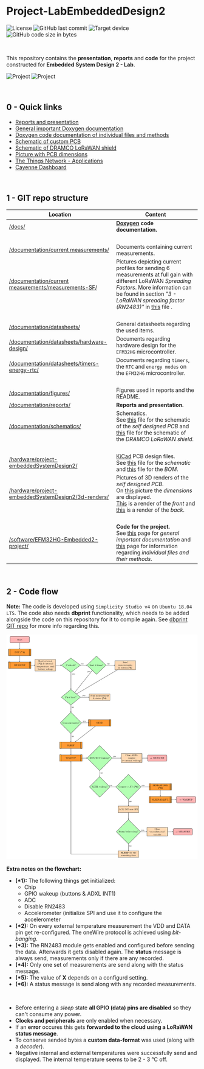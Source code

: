 # Project-LabEmbeddedDesign2

![License](https://img.shields.io/badge/license-GNU%20GPL%20v3.0-blue.svg)
![GitHub last commit](https://img.shields.io/github/last-commit/Fescron/Project-LabEmbeddedDesign2.svg)
![Target device](https://img.shields.io/badge/target%20device-EFM32HG322F64G-yellow.svg)
![GitHub code size in bytes](https://img.shields.io/github/languages/code-size/Fescron/Project-LabEmbeddedDesign2.svg)
<!-- ![GitHub Release Date](https://img.shields.io/github/release-date/Fescron/Project-LabEmbeddedDesign2.svg) -->
<!-- ![GitHub release](https://img.shields.io/github/release/Fescron/Project-LabEmbeddedDesign2.svg) -->

<br/>

This repository contains the **presentation**, **reports** and **code** for the project constructed for **Embedded System Design 2 - Lab**.

<img src="documentation/figures/testing3.png" height="300" alt="Project"> <img src="documentation/figures/testing4.png" height="300" alt="Project">

<br/>

## 0 - Quick links

- [Reports and presentation](documentation/reports)
- [General important Doxygen documentation](https://fescron.github.io/Project-LabEmbeddedDesign2/index.html)
- [Doxygen code documentation of individual files and methods](https://fescron.github.io/Project-LabEmbeddedDesign2/files.html)
- [Schematic of custom PCB](documentation/schematics/project-embeddedSystemDesign2.pdf)
- [Schematic of DRAMCO LoRaWAN shield](documentation/schematics/dramco-LoRa-addon-schematic-v4-0.pdf)
- [Picture with PCB dimensions](https://raw.githubusercontent.com/Fescron/Project-LabEmbeddedDesign2/master/hardware/project-embeddedSystemDesign2/3d-renders/project-embeddedSystemDesign2-pcb-dimensions.png)
- [The Things Network - Applications](https://console.thethingsnetwork.org/applications/)
- [Cayenne Dashboard](https://cayenne.mydevices.com/cayenne/dashboard/start)

<br/>

## 1 - GIT repo structure

|  Location  |  Content  |
| ---------- | --------- |
| [/docs/](https://fescron.github.io/Project-LabEmbeddedDesign2/index.html) | **[Doxygen](http://www.doxygen.org) code documentation.** |
| <br/>      |           |
| [/documentation/current measurements/](documentation/current%20measurements) | Documents containing current measurements. |
| [/documentation/current measurements/measurements-SF/](documentation/current%20measurements/measurements-SF) | Pictures depicting current profiles for sending 6 measurements at full gain with different LoRaWAN *Spreading Factors*. More information can be found in section *"3 - LoRaWAN spreading factor (RN2483)"* in [this](documentation/current%20measurements/currents-2-projectEmbeddedDesign2.pdf) file . |
| <br/>      |           |
| [/documentation/datasheets/](documentation/datasheets) | General datasheets regarding the used items. |
| [/documentation/datasheets/hardware-design/](documentation/datasheets/hardware-design) | Documents regarding hardware design for the `EFM32HG` microcontroller. |
| [/documentation/datasheets/timers-energy-rtc/](documentation/datasheets/timers-energy-rtc) | Documents regarding `timers`, the `RTC` and `energy modes` on the `EFM32HG` microcontroller. |
| <br/>      |           |
| [/documentation/figures/](documentation/figures) | Figures used in reports and the README. |
| [/documentation/reports/](documentation/reports) | **Reports and presentation.** |
| [/documentation/schematics/](documentation/schematics) | Schematics. <br/>  See [this](documentation/schematics/project-embeddedSystemDesign2.pdf) file for the schematic of the *self designed PCB* and [this](documentation/schematics/dramco-LoRa-addon-schematic-v4-0.pdf) file for the schematic of the *DRAMCO LoRaWAN shield*.
| <br/>      |           |
| [/hardware/project-embeddedSystemDesign2/](hardware/project-embeddedSystemDesign2) | [KiCad](http://kicad-pcb.org/) PCB design files. <br/> See [this](hardware/project-embeddedSystemDesign2/pdf/project-embeddedSystemDesign2.pdf) file for the *schematic* and [this](hardware/project-embeddedSystemDesign2/bom/bom-custom-gecko-v1-0.pdf) file for the *BOM*. |
| [/hardware/project-embeddedSystemDesign2/3d-renders/](hardware/project-embeddedSystemDesign2/3d-renders) | Pictures of 3D renders of the *self designed PCB*. <br/> On [this](https://raw.githubusercontent.com/Fescron/Project-LabEmbeddedDesign2/master/hardware/project-embeddedSystemDesign2/3d-renders/project-embeddedSystemDesign2-pcb-dimensions.png) picture the *dimensions* are displayed. <br/>  [This](https://raw.githubusercontent.com/Fescron/Project-LabEmbeddedDesign2/master/hardware/project-embeddedSystemDesign2/3d-renders/project-embeddedSystemDesign2.png) is a render of the *front* and [this](https://raw.githubusercontent.com/Fescron/Project-LabEmbeddedDesign2/master/hardware/project-embeddedSystemDesign2/3d-renders/project-embeddedSystemDesign2-back.png) is a render of the *back*. |
| <br/>      |           |
| [/software/EFM32HG-Embedded2-project/](software/EFM32HG-Embedded2-project) | **Code for the project.** <br/> See [this](https://fescron.github.io/Project-LabEmbeddedDesign2/index.html) page for *general important documentation* and [this](https://fescron.github.io/Project-LabEmbeddedDesign2/files.html) page for information regarding *individual files and their methods*. |

<br/>

## 2 - Code flow

**Note:** The code is developed using `Simplicity Studio v4` on `Ubuntu 18.04 LTS`. The code also needs **dbprint** functionality, which needs to be added alongside the code on this repository for it to compile again. See [dbprint GIT repo](https://github.com/Fescron/dbprint) for more info regarding this.

![Flowchart](/documentation/figures/flowchart-full.png?raw=true "Flowchart")

**Extra notes on the flowchart:**

- **(\*1):** The following things get initialized:
    - Chip
    - GPIO wakeup (buttons & ADXL INT1)
    - ADC
    - Disable RN2483
    - Accelerometer (initialize SPI and use it to configure the accelerometer
- **(\*2):** On every external temperature measurement the VDD and DATA pin get re-configured. The oneWire protocol is achieved using *bit-banging*.
- **(\*3):** The RN2483 module gets enabled and configured before sending the data. Afterwards it gets disabled again. The **status** message is always send, measurements only if there are any recorded.
- **(\*4):** Only one set of measurements are send along with the status message.
- **(\*5):** The value of **X** depends on a configurd setting.
- **(\*6):** A status message is send along with any recorded measurements.

<br/>

- Before entering a *sleep* state **all GPIO (data) pins are disabled** so they can't consume any power.
- **Clocks and peripherals** are only enabled when necessary.
- If an **error** occures this gets **forwarded to the cloud using a LoRaWAN status message**.
- To conserve sended bytes a **custom data-format** was used (along with a *decoder*).
- Negative internal and external temperatures were successfully send and displayed. The internal temperature seems to be 2 - 3 °C off.
